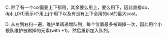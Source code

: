 C. 除了有一个col需要上下都用，其余要么用上，要么用下，因此直接dp，dp[i,j,0/1]表示i个用上j个用下以及有没有上下全用的col的最大cost。

D. 从左到右扫一遍，维护单调递增队列，每个位置最多被踢掉一次，因此用个小根队维护被踢掉的元素(with +1)，然后重新加入队列。
